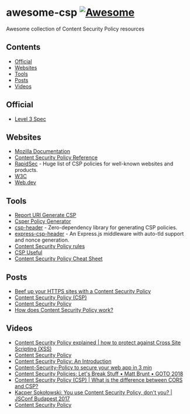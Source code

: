 # awesome-csp [![Awesome](https://awesome.re/badge.svg)](https://github.com/sindresorhus/awesome)
Awesome collection of Content Security Policy resources

## Contents
- [Official](#official)
- [Websites](#websites)
- [Tools](#tools)
- [Posts](#posts)
- [Videos](#videos)


## Official
- [Level 3 Spec](https://www.w3.org/TR/CSP3/)

## Websites
- [Mozilla Documentation](https://developer.mozilla.org/en-US/docs/Web/HTTP/CSP) 
- [Content Security Policy Reference](https://content-security-policy.com/)
- [RapidSec](https://rapidsec.com/csp-packages/) - Huge list of CSP policies for well-known websites and products.
- [W3C](https://w3c.github.io/webappsec-csp/)
- [Web.dev](https://web.dev/csp/)

## Tools
- [Report URI Generate CSP](https://report-uri.com/home/generate)
- [Csper Policy Generator](https://csper.io/generator)
- [csp-header](https://github.com/frux/csp/tree/master/packages/csp-header#readme) - Zero-dependency library for generating CSP policies. 
- [express-csp-header](https://github.com/frux/csp/tree/master/packages/express-csp-header#readme) - An Express.js middleware with auto-tld support and nonce generation.
- [Content Security Policy rules](https://github.com/jonashaag/content-security-policy-rules)
- [CSP Useful](https://github.com/nico3333fr/CSP-useful)
- [Content Security Policy Cheat Sheet](https://cheatsheetseries.owasp.org/cheatsheets/Content_Security_Policy_Cheat_Sheet.html)

## Posts
- [Beef up your HTTPS sites with a Content Security Policy](https://dev.to/keevcodes/beef-up-your-https-sites-with-a-content-security-policy-5edn)
- [Content Security Policy (CSP)](https://www.imperva.com/learn/application-security/content-security-policy-csp-header/)
- [Content Security Policy](https://www.keycdn.com/support/content-security-policy)
- [How does Content Security Policy work?](https://stackoverflow.com/questions/30280370/how-does-content-security-policy-csp-work)

## Videos
- [Content Security Policy explained | how to protect against Cross Site Scripting (XSS)](https://www.youtube.com/watch?v=txHc4zk6w3s)
- [Content Security Policy](https://www.youtube.com/watch?v=JbfNWg6JS4U)
- [Content Security Policy: An Introduction](https://www.youtube.com/watch?v=J90t0h0AP1U)
- [Content-Security-Policy to secure your web app in 3 min](https://www.youtube.com/watch?v=pBKB4wsQK48)
- [Content Security Policies: Let's Break Stuff • Matt Brunt • GOTO 2018](https://www.youtube.com/watch?v=mr230uotw-Y)
- [Content Security Policy (CSP) | What is the difference between CORS and CSP?](https://www.youtube.com/watch?v=ryYVW3-kGE0)
- [Kacper Sokołowski: You use Content Security Policy, don't you? | JSConf Budapest 2017](https://www.youtube.com/watch?v=IE9_sUgeTkU)
- [Content Security Policy](https://www.youtube.com/watch?v=pocsv39pNXA)
